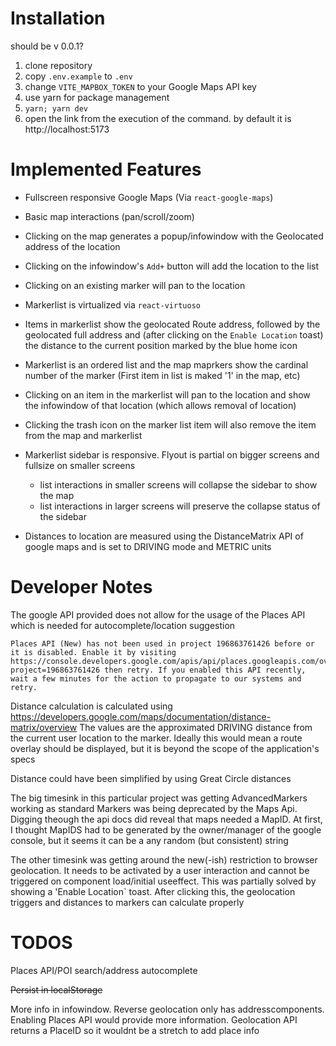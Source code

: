 # Installation

should be v 0.0.1?

1. clone repository
2. copy `.env.example` to `.env`
1. change `VITE_MAPBOX_TOKEN` to your Google Maps API key
2. use yarn for package management
1. `yarn; yarn dev`
2. open the link from the execution of the command.  by default it is http://localhost:5173


# Implemented Features
* Fullscreen responsive Google Maps (Via `react-google-maps`)
* Basic map interactions (pan/scroll/zoom)
* Clicking on the map generates a popup/infowindow with the Geolocated address of the location

* Clicking on the infowindow's `Add+` button will add the location to the list

* Clicking on an existing marker will pan to the location

* Markerlist is virtualized via `react-virtuoso`
* Items in markerlist show the geolocated Route address, followed by the geolocated full address and (after clicking on the `Enable Location` toast) the distance to the current position marked by the blue home icon

* Markerlist is an ordered list and the map maprkers show the cardinal number of the marker (First item in list is maked '1' in the map, etc)

* Clicking on an item in the markerlist will pan to the location and show the infowindow of that location (which allows removal of location)

* Clicking the trash icon on the marker list item will also remove the item from the map and markerlist

* Markerlist sidebar is responsive.  Flyout is partial on bigger screens and fullsize on smaller screens

  * list interactions in smaller screens will collapse the sidebar to show the map
  * list interactions in larger screens will preserve the collapse status of the sidebar

* Distances to location are measured using the DistanceMatrix API of google maps and is set to DRIVING mode and METRIC units


# Developer Notes
The google API provided does not allow for the usage of the Places API which is needed for autocomplete/location suggestion

```
Places API (New) has not been used in project 196863761426 before or it is disabled. Enable it by visiting https://console.developers.google.com/apis/api/places.googleapis.com/overview?project=196863761426 then retry. If you enabled this API recently, wait a few minutes for the action to propagate to our systems and retry.
```

Distance calculation is calculated using https://developers.google.com/maps/documentation/distance-matrix/overview  The values are the approximated DRIVING distance from the current user location to the marker.  Ideally this would mean a route overlay should be displayed, but it is beyond the scope of the application's specs

Distance could have been simplified by using Great Circle distances

The big timesink in this particular project was getting AdvancedMarkers working as standard Markers was being deprecated by the Maps Api.  Digging theough the api docs did reveal that maps needed a MapID.  At first, I thought MapIDS had to be generated by the owner/manager of the google console, but it seems it can be a any random (but consistent) string

The other timesink was getting around the new(-ish) restriction to browser geolocation.  It needs to be activated by a user interaction and cannot be triggered on component load/initial useeffect.   This was partially solved by showing a 'Enable Location` toast.  After clicking this, the geolocation triggers and distances to markers can calculate properly

# TODOS

Places API/POI search/address autocomplete

~~Persist in localStorage~~  

More info in infowindow.  Reverse geolocation only has addresscomponents.  Enabling Places API would provide more information.  Geolocation API returns a PlaceID so it wouldnt be a stretch to add place info